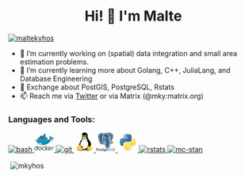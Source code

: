 <h1 align="center">
  Hi! 👋  I'm Malte
</h1>


<p align="left"> <a href="https://twitter.com/maltekyhos" target="blank"><img src="https://img.shields.io/twitter/follow/maltekyhos?logo=twitter&style=for-the-badge" alt="maltekyhos" /></a> </p>


- 🔭 I’m currently working on (spatial) data integration and small area estimation
  problems.
- 🌱 I’m currently learning more about Golang, C++, JuliaLang, and Database Engineering
- 💬 Exchange about PostGIS, PostgreSQL, Rstats 
- 📫 Reach me via [Twitter](https://www.twitter.com/maltekyhos) or via Matrix
  (@mky:matrix.org) 

<h3 align="left">Languages and Tools:</h3>
<p align="left">
  <a href="https://www.gnu.org/software/bash/" target="_blank">
    <img src="https://www.vectorlogo.zone/logos/gnu_bash/gnu_bash-icon.svg"
      alt="bash" width="40" height="40"/>
  </a>
  <a href="https://www.docker.com/" target="_blank">
    <img src="https://raw.githubusercontent.com/devicons/devicon/master/icons/docker/docker-original-wordmark.svg"
      alt="docker" width="40" height="40"/>
  </a>
  <a href="https://git-scm.com/" target="_blank">
    <img src="https://www.vectorlogo.zone/logos/git-scm/git-scm-icon.svg"
      alt="git" width="40" height="40"/>
  </a>
  <a href="https://www.linux.org/" target="_blank">
    <img src="https://raw.githubusercontent.com/devicons/devicon/master/icons/linux/linux-original.svg"
      alt="linux" width="40" height="40"/>
  </a>
  <a href="https://www.postgresql.org" target="_blank">
    <img src="https://raw.githubusercontent.com/devicons/devicon/master/icons/postgresql/postgresql-original-wordmark.svg"
      alt="postgresql" width="40" height="40"/>
  </a>
  <a href="https://www.python.org" target="_blank">
  <img src="https://raw.githubusercontent.com/devicons/devicon/master/icons/python/python-original.svg"
    alt="python" width="40" height="40"/>
  </a>
  <a href="https://r-project.org" target="_blank">
    <img src="https://www.r-project.org/logo/Rlogo.svg"
      alt="rstats" width="40" height="40"/>
  </a>
  <a href="https://mc-stan.org" target="_blank">
    <img src="https://raw.githubusercontent.com/stan-dev/logos/master/logo_tm.png",
      alt="mc-stan" width="40" height="40" />
  </a>
</p>



<p>&nbsp;<img align="center" src="https://github-readme-stats.vercel.app/api?username=mkyhos&show_icons=true&locale=en&theme=onedark&count_private=true" alt="mkyhos" /></p>
